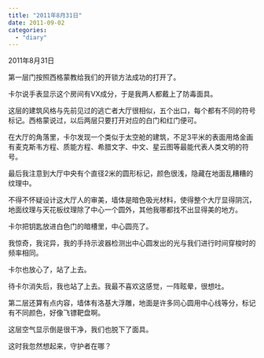 ```yaml
---
title: "2011年8月31日"
date: 2011-09-02
categories: 
  - "diary"
---
```


2011年8月31日

第一层门按照西格蒙教给我们的开锁方法成功的打开了。

卡尔说手表显示这个房间有VX成分，于是我两人都戴上了防毒面具。

这层的建筑风格与先前见过的逃亡者大厅很相似，五个出口，每个都有不同的符号标记。西格蒙说过，以后两层只要打开对应的白门和红门便可。

在大厅的角落里，卡尔发现一个类似于太空舱的建筑，不足3平米的表面用烙金画有麦克斯韦方程、质能方程、希腊文字、中文、星云图等最能代表人类文明的符号。

最后我注意到大厅中央有个直径2米的圆形标记，颜色很浅，隐藏在地面乱糟糟的纹理中。

不得不怀疑设计这大厅人的审美，墙体是暗色吸光材料，使得整个大厅显得阴沉，地面纹理与天花板纹理除了中心一个圆外，其他我哪都找不出显得美的地方。

卡尔把钥匙放进白色门的暗槽里，中心圆亮了。

我惊奇，我诧异，我的手持示波器检测出中心圆发出的光与我们进行时间穿梭时的频率相同。

卡尔也放心了，站了上去。

待卡尔消失后，我也站了上去。我最不喜欢这感觉，一阵眩晕，很想吐。

第二层还算有点内容，墙体有洛基大浮雕，地面是许多同心圆用中心线等分，标记有不同颜色，好像飞镖靶盘啊。

这层空气显示倒是很干净，我们也脱下了面具。

这时我忽然想起来，守护者在哪？
